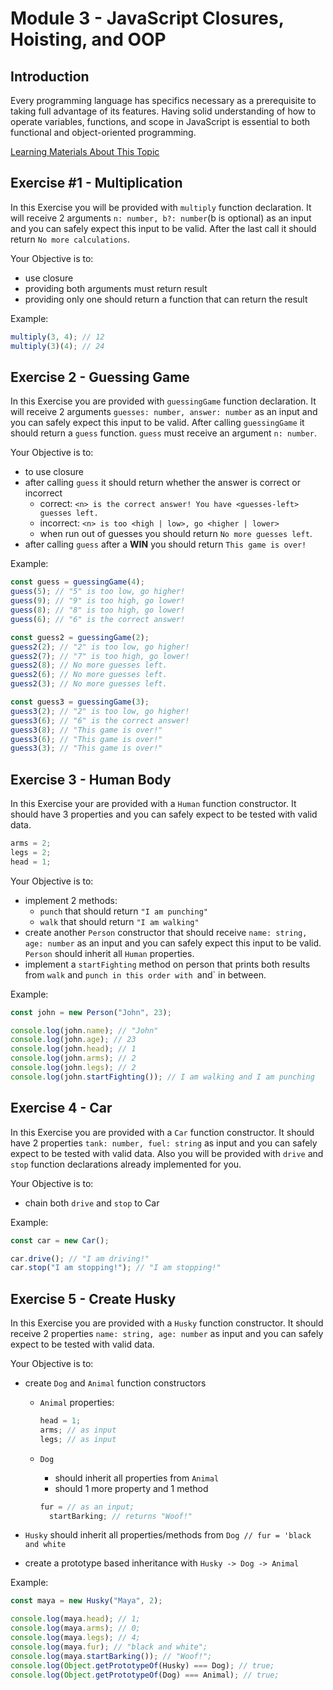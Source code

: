 # Module 3 - JavaScript Closures, Hoisting, and OOP

## Introduction

Every programming language has specifics necessary as a prerequisite to taking full advantage of its features. Having solid understanding of how to operate variables, functions, and scope in JavaScript is essential to both functional and object-oriented programming.

[Learning Materials About This Topic](https://www.notion.so/mkit/Quest-3-JavaScript-Essentials-efb2218bedfc4039b571b6d6d88f2258#c6553f7cdebf41fe86569b170d3f3d11)

## Exercise #1 - Multiplication

In this Exercise you will be provided with `multiply` function declaration. It will receive 2 arguments `n: number, b?: number`(b is optional) as an input and you can safely expect this input to be valid. After the last call it should return `No more calculations`.

Your Objective is to:

- use closure
- providing both arguments must return result
- providing only one should return a function that can return the result

Example:

```javascript
multiply(3, 4); // 12
multiply(3)(4); // 24
```

## Exercise 2 - Guessing Game

In this Exercise you are provided with `guessingGame` function declaration. It will receive 2 arguments `guesses: number, answer: number` as an input and you can safely expect this input to be valid. After calling `guessingGame` it should return a `guess` function. `guess` must receive an argument `n: number`.

Your Objective is to:

- to use closure
- after calling `guess` it should return whether the answer is correct or incorrect
  - correct: `<n> is the correct answer! You have <guesses-left> guesses left.`
  - incorrect: `<n> is too <high | low>, go <higher | lower>`
  - when run out of guesses you should return `No more guesses left`.
- after calling `guess` after a **WIN** you should return `This game is over!`

Example:

```javascript
const guess = guessingGame(4);
guess(5); // "5" is too low, go higher!
guess(9); // "9" is too high, go lower!
guess(8); // "8" is too high, go lower!
guess(6); // "6" is the correct answer!

const guess2 = guessingGame(2);
guess2(2); // "2" is too low, go higher!
guess2(7); // "7" is too high, go lower!
guess2(8); // No more guesses left.
guess2(6); // No more guesses left.
guess2(3); // No more guesses left.

const guess3 = guessingGame(3);
guess3(2); // "2" is too low, go higher!
guess3(6); // "6" is the correct answer!
guess3(8); // "This game is over!"
guess3(6); // "This game is over!"
guess3(3); // "This game is over!"
```

## Exercise 3 - Human Body

In this Exercise your are provided with a `Human` function constructor. It should have 3 properties and you can safely expect to be tested with valid data.

```javascript
arms = 2;
legs = 2;
head = 1;
```

Your Objective is to:

- implement 2 methods:
  - `punch` that should return `"I am punching"`
  - `walk` that should return `"I am walking"`
- create another `Person` constructor that should receive `name: string, age: number` as an input and you can safely expect this input to be valid. `Person` should inherit all `Human` properties.
- implement a `startFighting` method on person that prints both results from `walk` and `punch in this order with `and` in between.

Example:

```javascript
const john = new Person("John", 23);

console.log(john.name); // "John"
console.log(john.age); // 23
console.log(john.head); // 1
console.log(john.arms); // 2
console.log(john.legs); // 2
console.log(john.startFighting()); // I am walking and I am punching
```

## Exercise 4 - Car

In this Exercise you are provided with a `Car` function constructor. It should have 2 properties `tank: number, fuel: string` as input and you can safely expect to be tested with valid data. Also you will be provided with `drive` and `stop` function declarations already implemented for you.

Your Objective is to:

- chain both `drive` and `stop` to Car

Example:

```javascript
const car = new Car();

car.drive(); // "I am driving!"
car.stop("I am stopping!"); // "I am stopping!"
```

## Exercise 5 - Create Husky

In this Exercise you are provided with a `Husky` function constructor. It should receive 2 properties `name: string, age: number` as input and you can safely expect to be tested with valid data.

Your Objective is to:

- create `Dog` and `Animal` function constructors

  - `Animal` properties:

    ```javascript
    head = 1;
    arms; // as input
    legs; // as input
    ```

  - `Dog`

    - should inherit all properties from `Animal`
    - should 1 more property and 1 method

    ```javascript
    fur = // as an input;
      startBarking; // returns "Woof!"
    ```

- `Husky` should inherit all properties/methods from `Dog // fur = 'black and white`
- create a prototype based inheritance with `Husky -> Dog -> Animal`

Example:

```javascript
const maya = new Husky("Maya", 2);

console.log(maya.head); // 1;
console.log(maya.arms); // 0;
console.log(maya.legs); // 4;
console.log(maya.fur); // "black and white";
console.log(maya.startBarking()); // "Woof!";
console.log(Object.getPrototypeOf(Husky) === Dog); // true;
console.log(Object.getPrototypeOf(Dog) === Animal); // true;
```
